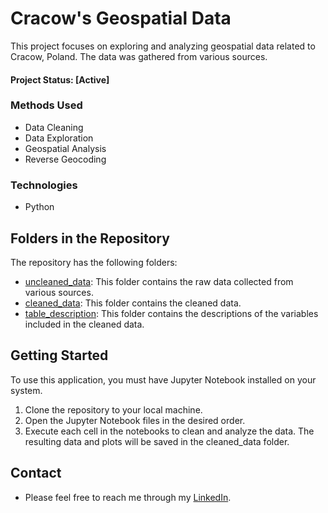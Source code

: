 # Cracow's Geospatial Data

This project focuses on exploring and analyzing geospatial data related to Cracow, Poland. The data was gathered from various sources.

#### Project Status: [Active]

### Methods Used
* Data Cleaning
* Data Exploration
* Geospatial Analysis
* Reverse Geocoding

### Technologies
* Python

## Folders in the Repository
The repository has the following folders:

* [uncleaned_data](uncleaned_data):  This folder contains the raw data collected from various sources. 
* [cleaned_data](cleaned_data): This folder contains the cleaned data.
* [table_description](table_description): This folder contains the descriptions of the variables included in the cleaned data.


## Getting Started
To use this application, you must have Jupyter Notebook installed on your system.
1. Clone the repository to your local machine.
2. Open the Jupyter Notebook files in the desired order.
3. Execute each cell in the notebooks to clean and analyze the data. The resulting data and plots will be saved in the cleaned_data folder.

## Contact
* Please feel free to reach me through my [LinkedIn](http://linkedin.com/in/dominikdawiec/).  
